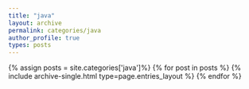 ```yaml
---
title: "java"
layout: archive
permalink: categories/java
author_profile: true
types: posts
---
```


{% assign posts = site.categories['java']%}
{% for post in posts %}
{% include archive-single.html type=page.entries_layout %}
{% endfor %}
